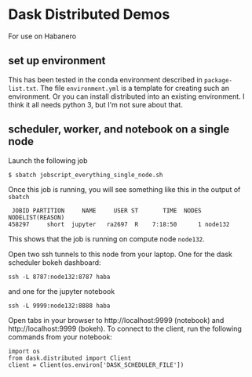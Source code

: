 # Dask Distributed Demos

For use on Habanero

## set up environment

This has been tested in the conda environment described in `package-list.txt`.
The file `environment.yml` is a template for creating such an environment.
Or you can install distributed into an existing environment. I think it all
needs python 3, but I'm not sure about that.

## scheduler, worker, and notebook on a single node

Launch the following job

    $ sbatch jobscript_everything_single_node.sh

Once this job is running, you will see something like this in the output of `sbatch`

     JOBID PARTITION     NAME     USER ST       TIME  NODES NODELIST(REASON)
    458297     short  jupyter   ra2697  R    7:18:50      1 node132

This shows that the job is running on compute node `node132`.

Open two ssh tunnels to this node from your laptop. One for the dask scheduler bokeh
dashboard:

    ssh -L 8787:node132:8787 haba

and one for the jupyter notebook

    ssh -L 9999:node132:8888 haba

Open tabs in your browser to http://localhost:9999 (notebook) and http://localhost:9999 (bokeh).
To connect to the client, run the following commands from your notebook:

    import os
    from dask.distributed import Client
    client = Client(os.environ['DASK_SCHEDULER_FILE'])



